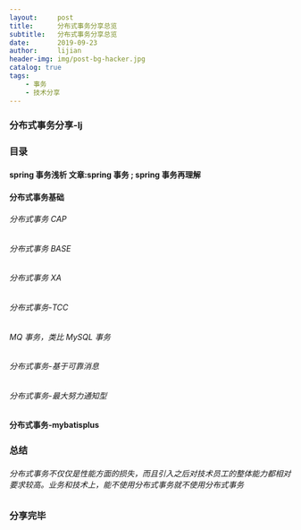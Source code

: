 ```yaml
---
layout:     post
title:      分布式事务分享总览
subtitle:   分布式事务分享总览
date:       2019-09-23
author:     lijian
header-img: img/post-bg-hacker.jpg
catalog: true
tags:
    - 事务
    - 技术分享
---
```


### 分布式事务分享-lj

### 目录

#### spring 事务浅析 文章:spring 事务 ; spring 事务再理解

#### 分布式事务基础

###### 分布式事务 CAP

###### 分布式事务 BASE

###### 分布式事务 XA

###### 分布式事务-TCC

###### MQ 事务，类比 MySQL 事务

###### 分布式事务-基于可靠消息

###### 分布式事务-最大努力通知型

#### 分布式事务-mybatisplus

### 总结

###### 分布式事务不仅仅是性能方面的损失，而且引入之后对技术员工的整体能力都相对要求较高。业务和技术上，能不使用分布式事务就不使用分布式事务

### 分享完毕


